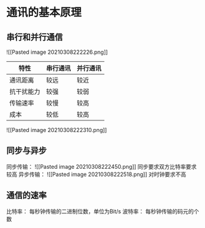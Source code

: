 # 通讯的基本原理
## 串行和并行通信
![[Pasted image 20210308222226.png]]

| 特性       | 串行通讯 | 并行通讯 |
| ---------- | -------- | -------- |
| 通讯距离   | 较远     | 较近     |
| 抗干扰能力 | 较强     | 较弱     |
| 传输速率   | 较慢     | 较高     |
| 成本       | 较低     | 较高     |

![[Pasted image 20210308222310.png]]

## 同步与异步
同步传输：
![[Pasted image 20210308222450.png]]
同步要求双方比特率要求较高
异步传输：
![[Pasted image 20210308222518.png]]
对时钟要求不高
## 通信的速率

比特率：
每秒钟传输的二进制位数，单位为Bit/s
波特率：
每秒钟传输的码元的个数

